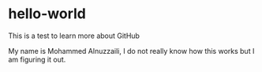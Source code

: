 # hello-world
This is a test to learn more about GitHub 


My name is Mohammed Alnuzzaili, I do not really know how this works but I am figuring it out.
